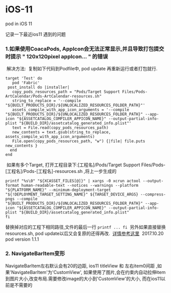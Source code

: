 # iOS-11
pod in iOS 11 

记录一下最近ios11 遇到的问题

### 1.如果使用CoacaPods, AppIcon会无法正常显示,并且导致打包提交时提示 " 120x120pixel appIcon... " 的错误
  解决方法:  复制如下代码到Podfile中, pod update 再重新运行或者打包就行.
 ```
target 'Test' do
	pod 'Fabric'
  post_install do |installer|
   	copy_pods_resources_path = "Pods/Target Support Files/Pods-ArtCalendar/Pods-ArtCalendar-resources.sh"
   	string_to_replace = '--compile "${BUILT_PRODUCTS_DIR}/${UNLOCALIZED_RESOURCES_FOLDER_PATH}"'
   	assets_compile_with_app_icon_arguments = '--compile "${BUILT_PRODUCTS_DIR}/${UNLOCALIZED_RESOURCES_FOLDER_PATH}" --app-icon "${ASSETCATALOG_COMPILER_APPICON_NAME}" --output-partial-info-plist "${BUILD_DIR}/assetcatalog_generated_info.plist"'  
    text = File.read(copy_pods_resources_path)
   	new_contents = text.gsub(string_to_replace, assets_compile_with_app_icon_arguments)
   	File.open(copy_pods_resources_path, "w") {|file| file.puts new_contents }
   end
 end
  ```
  
  如果有多个Target, 打开工程目录下:[工程名]/Pods/Target Support Files/Pods-[工程名]/Pods-[工程名]-resources.sh ,将上一步生成的
  ```
  printf "%s\0" "${XCASSET_FILES[@]}" | xargs -0 xcrun actool --output-format human-readable-text --notices --warnings --platform "${PLATFORM_NAME}" --minimum-deployment-target "${!DEPLOYMENT_TARGET_SETTING_NAME}" ${TARGET_DEVICE_ARGS} --compress-pngs --compile "${BUILT_PRODUCTS_DIR}/${UNLOCALIZED_RESOURCES_FOLDER_PATH}" --app-icon "${ASSETCATALOG_COMPILER_APPICON_NAME}" --output-partial-info-plist "${BUILD_DIR}/assetcatalog_generated_info.plist"
fi
```
  替换掉对应的工程下相同路径,文件的最后一行 `printf ... fi`
  另外如果直接替换resources.sh, pod update以后又会复原的还得再改.
  [详情参考这里](https://github.com/CocoaPods/CocoaPods/issues/7003)
  2017.10.20 pod version 1.1.1
 
### 2. NavigateBarItem变形
  NavigateBarItem左右默认会有20的边距, ios11 titleView 和 左右item0间距 ,如果'NavigateBarItem'为'CustomView', 如果使用了图片,会在约束内自动拉伸item到图片大小,改变布局.需要修改image的大小到'CustomView'的大小, 而在ios11以前是不需要的
  

